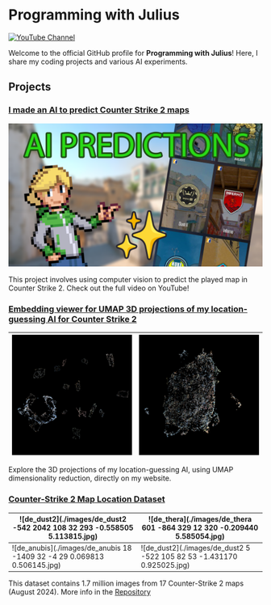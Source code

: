 # Programming with Julius

[![YouTube Channel](https://img.shields.io/badge/YouTube-Programming%20with%20Julius-red?style=flat-square&logo=youtube&link=https://www.youtube.com/@ProgrammingWithJulius)](https://www.youtube.com/@ProgrammingWithJulius)

Welcome to the official GitHub profile for **Programming with Julius**! Here, I share my coding projects and various AI experiments.

## Projects

### [I made an AI to predict Counter Strike 2 maps](https://www.youtube.com/watch?v=RmUy7bBO_dE)
![Counter Strike 2 AI Project](./images/cs2_map_predictor.png)

This project involves using computer vision to predict the played map in Counter Strike 2. Check out the full video on YouTube!

### [Embedding viewer for UMAP 3D projections of my location-guessing AI for Counter Strike 2](https://cstrike.win/)
| ![Multihead Embeddings](./images/multihead-preview.png) | ![Default Embeddings](./images/default-preview.png) |
| --- | --- |

Explore the 3D projections of my location-guessing AI, using UMAP dimensionality reduction, directly on my website.

### [Counter-Strike 2 Map Location Dataset]([https://www.youtube.com/watch?v=RmUy7bBO_dE](https://github.com/Programming-with-Julius/CounterStrike2MapLocationDataset))
| ![de_dust2](./images/de_dust2 -542 2042 108 32 293 -0.558505 5.113815.jpg) | ![de_thera](./images/de_thera 601 -864 329 12 320 -0.209440 5.585054.jpg) |
| --- | --- |
| ![de_anubis](./images/de_anubis 18 -1409 32 -4 29 0.069813 0.506145.jpg) | ![de_dust2](./images/de_dust2 5 -522 105 82 53 -1.431170 0.925025.jpg) |

This dataset contains 1.7 million images from 17 Counter-Strike 2 maps (August 2024). More info in the [Repository](https://github.com/Programming-with-Julius/CounterStrike2MapLocationDataset)

